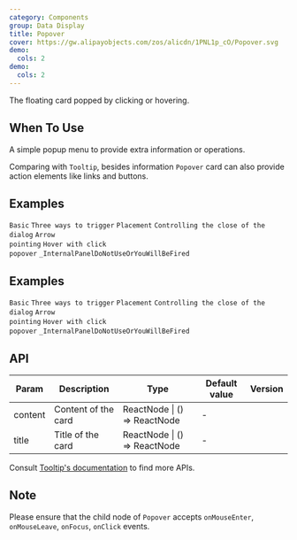 ```yaml
---
category: Components
group: Data Display
title: Popover
cover: https://gw.alipayobjects.com/zos/alicdn/1PNL1p_cO/Popover.svg
demo:
  cols: 2
demo:
  cols: 2
---
```


The floating card popped by clicking or hovering.

## When To Use

A simple popup menu to provide extra information or operations.

Comparing with `Tooltip`, besides information `Popover` card can also provide action elements like links and buttons.

## Examples

<code src="./demo/basic.tsx">Basic</code>
<code src="./demo/triggerType.tsx">Three ways to trigger</code>
<code src="./demo/placement.tsx">Placement</code>
<code src="./demo/control.tsx">Controlling the close of the dialog</code>
<code src="./demo/arrow-point-at-center.tsx">Arrow pointing</code>
<code src="./demo/hover-with-click.tsx">Hover with click popover</code>
<code src="./demo/render-panel.tsx">\_InternalPanelDoNotUseOrYouWillBeFired</code>

## Examples

<code src="./demo/basic.tsx">Basic</code>
<code src="./demo/triggerType.tsx">Three ways to trigger</code>
<code src="./demo/placement.tsx">Placement</code>
<code src="./demo/control.tsx">Controlling the close of the dialog</code>
<code src="./demo/arrow-point-at-center.tsx">Arrow pointing</code>
<code src="./demo/hover-with-click.tsx">Hover with click popover</code>
<code src="./demo/render-panel.tsx">\_InternalPanelDoNotUseOrYouWillBeFired</code>

## API

| Param   | Description         | Type                         | Default value | Version |
| ------- | ------------------- | ---------------------------- | ------------- | ------- |
| content | Content of the card | ReactNode \| () => ReactNode | -             |         |
| title   | Title of the card   | ReactNode \| () => ReactNode | -             |         |

Consult [Tooltip's documentation](/components/tooltip/#API) to find more APIs.

## Note

Please ensure that the child node of `Popover` accepts `onMouseEnter`, `onMouseLeave`, `onFocus`, `onClick` events.
